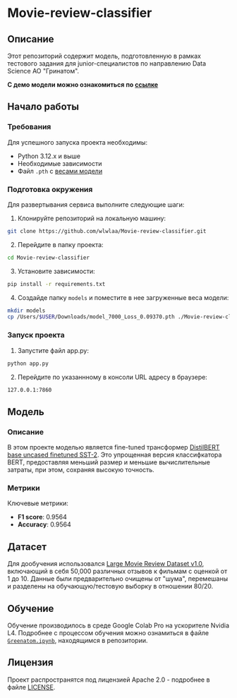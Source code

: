# Movie-review-classifier

## Описание
Этот репозиторий содержит модель, подготовленную в рамках тестового задания для junior-специалистов
по направлению Data Science АО "Гринатом". 

**С демо модели можно ознакомиться по [ссылке](https://huggingface.co/spaces/wlwla/Movie-review-classifier)**

## Начало работы
### Требования
Для успешного запуска проекта необходимы:
- Python 3.12.x и выше
- Необходимые зависимости
- Файл `.pth` с [весами модели](https://drive.google.com/file/d/1-y-78IHiP5Pg5LoAs4ZCV7EnaWpH8k6J/view?usp=sharing)

### Подготовка окружения

Для развертывания сервиса выполните следующие шаги:

1. Клонируйте репозиторий на локальную машину:
```bash
git clone https://github.com/wlwlaa/Movie-review-classifier.git
```

2. Перейдите в папку проекта:
```bash
cd Movie-review-classifier
```

3. Установите зависимости:
```bash
pip install -r requirements.txt
```

4. Создайде папку `models` и поместите в нее загруженные веса модели:
```bash
mkdir models
cp /Users/$USER/Downloads/model_7000_Loss_0.09370.pth ./Movie-review-classifier/models/model_7000_Loss_0.09370.pth
```

### Запуск проекта

1.  Запустите файл app.py:
```bash
python app.py
```
2. Перейдите по указаннному в консоли URL адресу в браузере:
```bash
127.0.0.1:7860
```

## Модель
### Описание
В этом проекте моделью является fine-tuned трансформер [DistilBERT base uncased finetuned SST-2](https://huggingface.co/distilbert/distilbert-base-uncased-finetuned-sst-2-english). Это упрощенная версия классифкатора BERT, предоставляя меньший размер и меньшие вычислительные затраты, при этом, сохраняя высокую точность.

### Метрики
Ключевые метрики:
- **F1 score**: 0.9564
- **Accuracy**: 0.9564


## Датасет
Для дообучения использовался [Large Movie Review Dataset v1.0](https://ai.stanford.edu/~amaas/data/sentiment/), включающий в себя 50,000 различных отзывов к фильмам с оценкой от 1 до 10. Данные были предварительно очищены от "шума", перемешаны и разделены на обучающую/тестовую выборку в отношении 80/20.

## Обучение
Обучение производилось в среде Google Colab Pro на ускорителе Nvidia L4.
Подробнее с процессом обучения можно ознамиться в файле [`Greenatom.ipynb`](https://github.com/wlwlaa/Movie-review-classifier/blob/main/Greenatom.ipynb), находящимся в репозитории.

## Лицензия
Проект распространятся под лицензией Apache 2.0 - подробнее в файле [LICENSE](https://github.com/wlwlaa/Movie-review-classifier/blob/main/LICENSE).